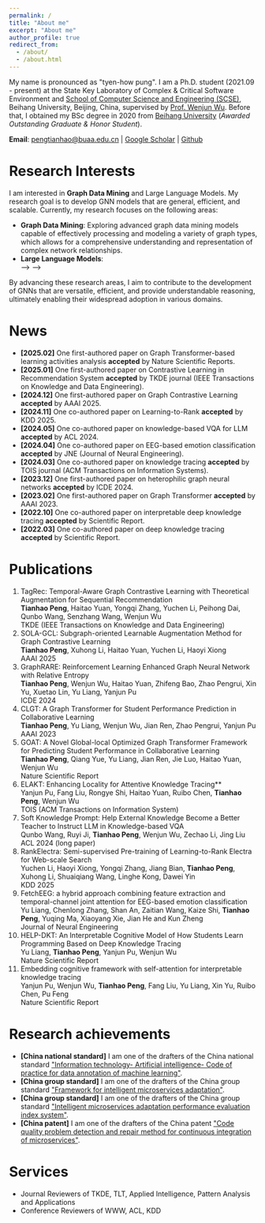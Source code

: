 ```yaml
---
permalink: /
title: "About me"
excerpt: "About me"
author_profile: true
redirect_from: 
  - /about/
  - /about.html
---
```


My name is pronounced as "tyen-how pung". I am a Ph.D. student (2021.09 - present) at the State Key Laboratory of Complex & Critical Software Environment and <a href="https://scse.buaa.edu.cn/">School of Computer Science and Engineering (SCSE)</a>, Beihang University, Beijing, China, supervised by <a href="https://www.researchgate.net/profile/Wenjun-Wu-15">Prof. Wenjun Wu</a>. Before that, I obtained my BSc degree in 2020 from <a href="https://www.buaa.edu.cn/">Beihang University</a> (<i>Awarded Outstanding Graduate & Honor Student</i>).

**Email**: pengtianhao@buaa.edu.cn $\vert$ <a href="https://scholar.google.com/citations?user=jykL70MAAAAJ">Google Scholar</a> $\vert$ <a href="https://github.com/Tianhao-Peng"> Github </a>

Research Interests
======
I am interested in <strong>Graph Data Mining</strong> and Large Language Models. My research goal is to develop GNN models that are general, efficient, and scalable.
Currently, my research focuses on the following areas:
<ul>
    <li>
        <strong>Graph Data Mining</strong>: Exploring advanced graph data mining models capable of effectively processing and modeling a variety of graph types, which allows for a comprehensive understanding and representation of complex network relationships.
    </li>
    <li>
        <strong>Large Language Models</strong>: 
    </li>
    <!-- <li>
        <strong>Graph Neural Networks</strong>: Exploring advanced GNN architectures capable of effectively processing and modeling a variety of graph types, which allows for a comprehensive understanding and representation of complex network relationships.
    </li>
    <li>
        <strong>Graph Contrastive Learning</strong>: Developing methodologies to enhance graph representation learning through contrastive mechanisms that exploit differences and similarities across graph structures.
    </li>
    <li>
        <strong>Graph Curriculum Learning</strong>: Implementing strategies that gradually introduce increasingly complex graph structures, aiming to optimize learning progression in graph-based models.
    </li>
    <!-- <li>
        <strong>Spatial-Temporal Graph Modeling</strong>: Crafting models that effectively integrate spatial and temporal dimensions to predict dynamics in networked systems.
    </li> -->
    <!-- <li>
        <strong>Causal Inference</strong>: Employing graph-based frameworks to uncover causal relationships within data, enabling more predictive and interpretable models.
    </li>
    <li>
        <strong>Large Language Model for Graphs</strong>: Leveraging large language models to understand and generate graph-based data, facilitating novel applications in graph analytics.
    </li>
    <li>
        <strong>Practical Applications</strong>: Utilizing graph algorithms to address real-world challenges, including students' collaborative learning patterns analysis, knowledge tracing for students, recommendation systems, and EEG-based analysis. 
        <!-- Applying graph-based techniques to derive actionable insights from educational data and enhance learning outcomes. -->
    </li> --> -->
</ul>
By advancing these research areas, I aim to contribute to the development of GNNs that are versatile, efficient, and provide understandable reasoning, ultimately enabling their widespread adoption in various domains.

News
======
<!-- <p style="font-size:16px"> -->
<ul>
<li><strong>[2025.02]</strong> One first-authored paper on Graph Transformer-based learning activities analysis <strong>accepted</strong> by Nature Scientific Reports.</li>
<li><strong>[2025.01]</strong> One first-authored paper on Contrastive Learning in Recommendation System <strong>accepted</strong> by TKDE journal (IEEE Transactions on Knowledge and Data Engineering).</li>
<li><strong>[2024.12]</strong> One first-authored paper on Graph Contrastive Learning <strong>accepted</strong> by AAAI 2025.</li>
<li><strong>[2024.11]</strong> One co-authored paper on Learning-to-Rank <strong>accepted</strong> by KDD 2025.</li>
<li><strong>[2024.05]</strong> One co-authored paper on knowledge-based VQA for LLM <strong>accepted</strong> by ACL 2024.</li>
<li><strong>[2024.04]</strong> One co-authored paper on EEG-based emotion classification <strong>accepted</strong> by JNE (Journal of Neural Engineering).</li>
<li><strong>[2024.03]</strong> One co-authored paper on knowledge tracing <strong>accepted</strong> by TOIS journal (ACM Transactions on Information Systems).</li>
<li><strong>[2023.12]</strong> One first-authored paper on heterophilic graph neural networks <strong>accepted</strong> by ICDE 2024.</li>
<li><strong>[2023.02]</strong> One first-authored paper on Graph Transformer <strong>accepted</strong> by AAAI 2023.</li>
<li><strong>[2022.10]</strong> One co-authored paper on interpretable deep knowledge tracing <strong>accepted</strong> by Scientific Report.</li>
<li><strong>[2022.03]</strong> One co-authored paper on deep knowledge tracing <strong>accepted</strong> by Scientific Report.</li>
</ul>

Publications
======
1. TagRec: Temporal-Aware Graph Contrastive Learning with Theoretical Augmentation for Sequential Recommendation<br>**Tianhao Peng**, Haitao Yuan, Yongqi Zhang, Yuchen Li, Peihong Dai, Qunbo Wang, Senzhang Wang, Wenjun Wu <br>TKDE (IEEE Transactions on Knowledge and Data Engineering)
2. SOLA-GCL: Subgraph-oriented Learnable Augmentation Method for Graph Contrastive Learning<br>**Tianhao Peng**, Xuhong Li, Haitao Yuan, Yuchen Li, Haoyi Xiong<br>AAAI 2025
3. GraphRARE: Reinforcement Learning Enhanced Graph Neural Network with Relative Entropy<br>**Tianhao Peng**, Wenjun Wu, Haitao Yuan, Zhifeng Bao, Zhao Pengrui, Xin Yu, Xuetao Lin, Yu Liang, Yanjun Pu <br>ICDE 2024
4. CLGT: A Graph Transformer for Student Performance Prediction in Collaborative Learning<br>**Tianhao Peng**, Yu Liang, Wenjun Wu, Jian Ren, Zhao Pengrui, Yanjun Pu <br>AAAI 2023
5. GOAT: A Novel Global-local Optimized Graph Transformer Framework for Predicting Student Performance in Collaborative Learning<br>**Tianhao Peng**, Qiang Yue, Yu Liang, Jian Ren, Jie Luo, Haitao Yuan, Wenjun Wu<br>Nature Scientific Report
6. ELAKT: Enhancing Locality for Attentive Knowledge Tracing** <br>Yanjun Pu, Fang Liu, Rongye Shi, Haitao Yuan, Ruibo Chen, **Tianhao Peng**, Wenjun Wu <br>TOIS (ACM Transactions on Information System)
7. Soft Knowledge Prompt: Help External Knowledge Become a Better Teacher to Instruct LLM in Knowledge-based VQA <br>Qunbo Wang, Ruyi Ji, **Tianhao Peng**, Wenjun Wu, Zechao Li, Jing Liu <br>ACL 2024 (long paper)
8. RankElectra: Semi-supervised Pre-training of Learning-to-Rank Electra for Web-scale Search<br>Yuchen Li, Haoyi Xiong, Yongqi Zhang, Jiang Bian, **Tianhao Peng**, Xuhong Li, Shuaiqiang Wang, Linghe Kong, Dawei Yin<br>KDD 2025
9. FetchEEG: a hybrid approach combining feature extraction and temporal-channel joint attention for EEG-based emotion classification<br>Yu Liang, Chenlong Zhang, Shan An, Zaitian Wang, Kaize Shi, **Tianhao Peng**, Yuqing Ma, Xiaoyang Xie, Jian He and Kun Zheng<br>Journal of Neural Engineering
10. HELP-DKT: An Interpretable Cognitive Model of How Students Learn Programming Based on Deep Knowledge Tracing <br>Yu Liang, **Tianhao Peng**, Yanjun Pu, Wenjun Wu <br>Nature Scientific Report
11. Embedding cognitive framework with self-attention for interpretable knowledge tracing <br>Yanjun Pu, Wenjun Wu, **Tianhao Peng**, Fang Liu, Yu Liang, Xin Yu, Ruibo Chen, Pu Feng <br>Nature Scientific Report

<!-- <ol>
    <li><strong>CLGT: A Graph Transformer for Student Performance Prediction in Collaborative Learning</strong><br><strong>Tianhao Peng</strong>, Yu Liang, Wenjun Wu, Jian Ren, Zhao Pengrui, Yanjun Pu <br><a href="https://aaai-23.aaai.org/">AAAI Symposium 2023</a> $\vert$ <a href="files/CLGT_paper.pdf">pdf</a> $\vert$<a href="https://github.com/Tianhao-Peng/CLGT">Project page</a><br><div style="text-align: center;"><img src="images/CLGT.pdf" width="400" height="400" style="display: block; margin: 0 auto;"></div><br>We present an extended graph transformer framework for collaborative learning (CLGT) for evaluating and predicting the performance of students.</li>
    <li><strong>HELP-DKT: An Interpretable Cognitive Model of How Students Learn Programming Based on Deep Knowledge Tracing</strong><br>Yu Liang, <strong>Tianhao Peng</strong>, Yanjun Pu, Wenjun Wu <br><a href="https://www.nature.com/srep">Scientific Report (IF=3.8)</a> $\vert$ <a href="files/HELP-DKT_paper.pdf">pdf</a> $\vert$ <a href="https://github.com/liangyubuaa/HELP-DKT">Project page</a><br><div style="text-align: center;"><img src="images/HELP-DKT.pdf" width="400" height="400" style="display: block; margin: 0 auto;"></div><br>We present an interpretable cognitive model named HELP-DKT, which can infer how students learn programming based on deep knowledge tracing.</li>
    <li><strong>Embedding cognitive framework with self-attention for interpretable knowledge tracing</strong><br>Yanjun Pu, Wenjun Wu, <strong>Tianhao Peng</strong>, Fang Liu, Yu Liang, Xin Yu, Ruibo Chen, Pu Feng <br><a href="https://www.nature.com/srep">Scientific Report (IF=3.8)</a> $\vert$ <a href="files/EAKT_paper.pdf">pdf</a><br><div style="text-align: center;"><img src="images/EAKT.pdf" width="400" height="400" style="display: block; margin: 0 auto;"></div><br>We present a new learner modeling framework named by EAKT that embeds a structured cognitive model into deep knowledge tracing.</li>
</ol> -->


Research achievements
======
<ul>
<li><strong>[China national standard]</strong> I am one of the drafters of the China national standard <a href="https://std.samr.gov.cn/gb/search/gbDetailed?id=91B707B3BE89F2B6E05397BE0A0AB1F8">"Information technology- Artificial intelligence- Code of practice for data annotation of machine learning"</a>.</li>
<li><strong>[China group standard]</strong> I am one of the drafters of the China group standard <a href="http://www.ttbz.org.cn/StandardManage/Detail/52125/">"Framework for intelligent microservices adaptation"</a>.</li>
<li><strong>[China group standard]</strong> I am one of the drafters of the China group standard <a href="http://www.ttbz.org.cn/StandardManage/Detail/52126/">"Intelligent microservices adaptation performance evaluation index system"</a>.</li>
<li><strong>[China patent]</strong> I am one of the drafters of the China patent <a href="https://www.patent9.com/patent/202210737640.5.html">"Code quality problem detection and repair method for continuous integration of microservices"</a>.</li>
</ul>


Services
======
<ul>
    <li>Journal Reviewers of TKDE, TLT, Applied Intelligence, Pattern Analysis and Applications </li>
    <li>Conference Reviewers of WWW, ACL, KDD</li>
</ul>



<!-- <div style="display:inline-block;width:600px;"><script type="text/javascript" src="//rf.revolvermaps.com/0/0/7.js?i=5oyrrafj8c8&amp;m=0&amp;c=007eff&amp;cr1=ff8a00&amp;sx=0" async="async"></script></div> -->


<script type="text/javascript" src="//rf.revolvermaps.com/0/0/8.js?i=5nxh4k5bjl2&amp;m=0&amp;c=007eff&amp;cr1=ff0000&amp;f=arial&amp;l=0&amp;s=300" async="async"></script>